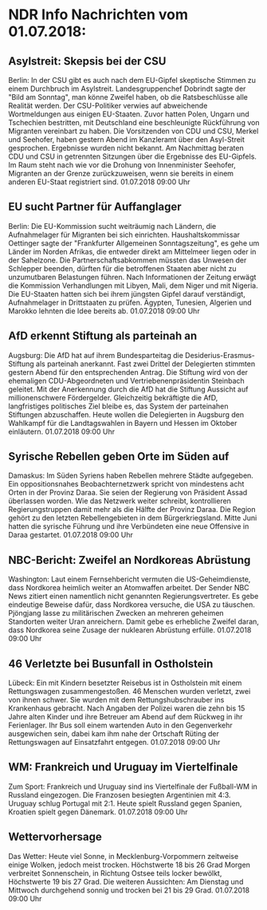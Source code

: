 # NDR Info Nachrichten vom 01.07.2018:


## Asylstreit: Skepsis bei der CSU
Berlin: In der CSU gibt es auch nach dem EU-Gipfel skeptische Stimmen zu einem Durchbruch im Asylstreit. Landesgruppenchef Dobrindt sagte der "Bild am Sonntag", man könne Zweifel haben, ob die Ratsbeschlüsse alle Realität werden. Der CSU-Politiker verwies auf abweichende Wortmeldungen aus einigen EU-Staaten. Zuvor hatten Polen, Ungarn und Tschechien bestritten, mit Deutschland eine beschleunigte Rückführung von Migranten vereinbart zu haben. Die Vorsitzenden von CDU und CSU, Merkel und Seehofer, haben gestern Abend im Kanzleramt über den Asyl-Streit gesprochen. Ergebnisse wurden nicht bekannt. Am Nachmittag beraten CDU und CSU in getrennten Sitzungen über die Ergebnisse des EU-Gipfels. Im Raum steht nach wie vor die Drohung von Innenminister Seehofer, Migranten an der Grenze zurückzuweisen, wenn sie bereits in einem anderen EU-Staat registriert sind. 01.07.2018 09:00 Uhr 

## EU sucht Partner für Auffanglager
Berlin: Die EU-Kommission sucht weiträumig nach Ländern, die Aufnahmelager für Migranten bei sich einrichten. Haushaltskommissar Oettinger sagte der "Frankfurter Allgemeinen Sonntagszeitung", es gehe um Länder im Norden Afrikas, die entweder direkt am Mittelmeer liegen oder in der Sahelzone. Die Partnerschaftsabkommen müssten das Unwesen der Schlepper beenden, dürften für die betroffenen Staaten aber nicht zu unzumutbaren Belastungen führen. Nach Informationen der Zeitung erwägt die Kommission Verhandlungen mit Libyen, Mali, dem Niger und mit Nigeria. Die EU-Staaten hatten sich bei ihrem jüngsten Gipfel darauf verständigt, Aufnahmelager in Drittstaaten zu prüfen. Ägypten, Tunesien, Algerien und Marokko lehnten die Idee bereits ab. 01.07.2018 09:00 Uhr 

## AfD erkennt Stiftung als parteinah an
Augsburg: Die AfD hat auf ihrem Bundesparteitag die Desiderius-Erasmus-Stiftung als parteinah anerkannt. Fast zwei Drittel der Delegierten stimmten gestern Abend für den entsprechenden Antrag. Die Stiftung wird von der ehemaligen CDU-Abgeordneten und Vertriebenenpräsidentin Steinbach geleitet. Mit der Anerkennung durch die AfD hat die Stiftung Aussicht auf millionenschwere Fördergelder. Gleichzeitig bekräftigte die AfD, langfristiges politisches Ziel bleibe es, das System der parteinahen Stiftungen abzuschaffen. Heute wollen die Delegierten in Augsburg den Wahlkampf für die Landtagswahlen in Bayern und Hessen im Oktober einläutern. 01.07.2018 09:00 Uhr 

## Syrische Rebellen geben Orte im Süden auf
Damaskus: Im Süden Syriens haben Rebellen mehrere Städte aufgegeben. Ein oppositionsnahes Beobachternetzwerk spricht von mindestens acht Orten in der Provinz Daraa. Sie seien der Regierung von Präsident Assad überlassen worden. Wie das Netzwerk weiter schreibt, kontrollieren Regierungstruppen damit mehr als die Hälfte der Provinz Daraa. Die Region gehört zu den letzten Rebellengebieten in dem Bürgerkriegsland. Mitte Juni hatten die syrische Führung und ihre Verbündeten eine neue Offensive in Daraa gestartet. 01.07.2018 09:00 Uhr 

## NBC-Bericht: Zweifel an Nordkoreas Abrüstung
Washington:    Laut einem Fernsehbericht vermuten die US-Geheimdienste, dass Nordkorea heimlich weiter an Atomwaffen arbeitet. Der Sender NBC News zitiert einen namentlich nicht genannten Regierungsvertreter. Es gebe eindeutige Beweise dafür, dass Nordkorea versuche, die USA zu täuschen. Pjöngjang lasse zu militärischen Zwecken an mehreren geheimen Standorten weiter Uran anreichern. Damit gebe es erhebliche Zweifel daran, dass Nordkorea seine Zusage der nuklearen Abrüstung erfülle. 01.07.2018 09:00 Uhr 

## 46 Verletzte bei Busunfall in Ostholstein
Lübeck: Ein mit Kindern besetzter Reisebus ist in Ostholstein mit einem Rettungswagen zusammengestoßen. 46 Menschen wurden verletzt, zwei von ihnen schwer. Sie wurden mit dem Rettungshubschrauber ins Krankenhaus gebracht. Nach Angaben der Polizei waren die zehn bis 15 Jahre alten Kinder und ihre Betreuer am Abend auf dem Rückweg in ihr Ferienlager. Ihr Bus soll einem wartenden Auto in den Gegenverkehr ausgewichen sein, dabei kam ihm nahe der Ortschaft Rüting der Rettungswagen auf Einsatzfahrt entgegen. 01.07.2018 09:00 Uhr 

## WM: Frankreich und Uruguay im Viertelfinale
Zum Sport: Frankreich und Uruguay sind ins Viertelfinale der Fußball-WM in Russland eingezogen. Die Franzosen besiegten Argentinien mit 4:3. Uruguay schlug Portugal mit 2:1. Heute spielt Russland gegen Spanien, Kroatien spielt gegen Dänemark. 01.07.2018 09:00 Uhr 

## Wettervorhersage
Das Wetter: Heute viel Sonne, in Mecklenburg-Vorpommern zeitweise einige Wolken, jedoch meist trocken. Höchstwerte 18 bis 26 Grad Morgen verbreitet Sonnenschein, in Richtung Ostsee teils locker bewölkt, Höchstwerte 19 bis 27 Grad. Die weiteren Aussichten: Am Dienstag und Mittwoch durchgehend sonnig und trocken bei 21 bis 29 Grad. 01.07.2018 09:00 Uhr 
